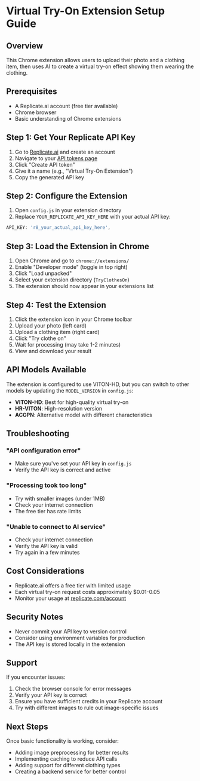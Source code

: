 # Virtual Try-On Extension Setup Guide

## Overview

This Chrome extension allows users to upload their photo and a clothing item, then uses AI to create a virtual try-on effect showing them wearing the clothing.

## Prerequisites

- A Replicate.ai account (free tier available)
- Chrome browser
- Basic understanding of Chrome extensions

## Step 1: Get Your Replicate API Key

1. Go to [Replicate.ai](https://replicate.com) and create an account
2. Navigate to your [API tokens page](https://replicate.com/account/api-tokens)
3. Click "Create API token"
4. Give it a name (e.g., "Virtual Try-On Extension")
5. Copy the generated API key

## Step 2: Configure the Extension

1. Open `config.js` in your extension directory
2. Replace `YOUR_REPLICATE_API_KEY_HERE` with your actual API key:

```javascript
API_KEY: 'r8_your_actual_api_key_here',
```

## Step 3: Load the Extension in Chrome

1. Open Chrome and go to `chrome://extensions/`
2. Enable "Developer mode" (toggle in top right)
3. Click "Load unpacked"
4. Select your extension directory (`TryClothesOn`)
5. The extension should now appear in your extensions list

## Step 4: Test the Extension

1. Click the extension icon in your Chrome toolbar
2. Upload your photo (left card)
3. Upload a clothing item (right card)
4. Click "Try clothe on"
5. Wait for processing (may take 1-2 minutes)
6. View and download your result

## API Models Available

The extension is configured to use VITON-HD, but you can switch to other models by updating the `MODEL_VERSION` in `config.js`:

- **VITON-HD**: Best for high-quality virtual try-on
- **HR-VITON**: High-resolution version
- **ACGPN**: Alternative model with different characteristics

## Troubleshooting

### "API configuration error"

- Make sure you've set your API key in `config.js`
- Verify the API key is correct and active

### "Processing took too long"

- Try with smaller images (under 1MB)
- Check your internet connection
- The free tier has rate limits

### "Unable to connect to AI service"

- Check your internet connection
- Verify the API key is valid
- Try again in a few minutes

## Cost Considerations

- Replicate.ai offers a free tier with limited usage
- Each virtual try-on request costs approximately $0.01-0.05
- Monitor your usage at [replicate.com/account](https://replicate.com/account)

## Security Notes

- Never commit your API key to version control
- Consider using environment variables for production
- The API key is stored locally in the extension

## Support

If you encounter issues:

1. Check the browser console for error messages
2. Verify your API key is correct
3. Ensure you have sufficient credits in your Replicate account
4. Try with different images to rule out image-specific issues

## Next Steps

Once basic functionality is working, consider:

- Adding image preprocessing for better results
- Implementing caching to reduce API calls
- Adding support for different clothing types
- Creating a backend service for better control

